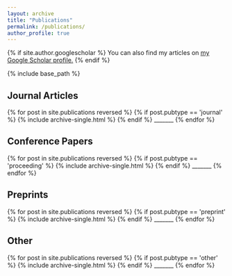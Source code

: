 ```yaml
---
layout: archive
title: "Publications"
permalink: /publications/
author_profile: true
---
```


{% if site.author.googlescholar %}
  You can also find my articles on <u><a href="{{site.author.googlescholar}}">my Google Scholar profile</a>.</u>
{% endif %}

{% include base_path %}

<h2>Journal Articles</h2>
{% for post in site.publications reversed %}
  {% if post.pubtype == 'journal' %}
      {% include archive-single.html %}
  {% endif %}
  _______
{% endfor %}

<h2>Conference Papers</h2>
{% for post in site.publications reversed %}
  {% if post.pubtype == 'proceeding' %}
      {% include archive-single.html %}
  {% endif %}
  _______
{% endfor %}

<h2>Preprints</h2>
{% for post in site.publications reversed %}
  {% if post.pubtype == 'preprint' %}
      {% include archive-single.html %}
  {% endif %}
  _______
{% endfor %}

<h2>Other</h2>
{% for post in site.publications reversed %}
  {% if post.pubtype == 'other' %}
      {% include archive-single.html %}
  {% endif %}
  _______
{% endfor %}


